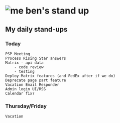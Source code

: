 # ![me](https://avatars2.githubusercontent.com/u/5232044?s=50&v=4) ben's stand up

## My daily stand-ups

### Today

    PSP Meeting
    Process Rising Star answers
    Matrix - api data 
        - code review
        - testing
    Deploy Matrix features (and FedEx after if we do)
    Deprecate page part feature
    Vacation Email Responder
    Admin login UI/RSS
    Calendar fix?

### Thursday/Friday

    Vacation
